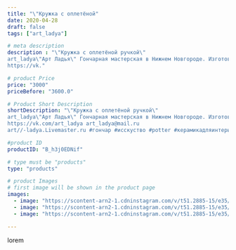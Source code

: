 ```yaml
---
title: "\"Кружка с оплетёной"
date: 2020-04-28
draft: false
tags: ["art_ladya"]

# meta description
description : "\"Кружка с оплетёной ручкой\" 
art_ladya\"Арт Ладья\" Гончарная мастерская в Нижнем Новгороде. Изготовление керамики и мастер//-классы по обучению. 
https://vk."

# product Price
price: "3000"
priceBefore: "3600.0"

# Product Short Description
shortDescription: "\"Кружка с оплетёной ручкой\" 
art_ladya\"Арт Ладья\" Гончарная мастерская в Нижнем Новгороде. Изготовление керамики и мастер//-классы по обучению. 
https://vk.com/art_ladya art_ladya@mail.ru 
art//-ladya.Livemaster.ru #гончар #исскуство #potter #керамикадляинтерьера #керамикаручнаяработа #гончарнаямастерская #керамиканазаказ #handmade #посудаизглины #керамика #гончарнаяпосуда #эксклюзивнаякерамика #dishes #decor #ceramicar #mug #claygoods #tankard #earthenware #ceramic #design #кружка #magic #restaurant #ceramicart #магия #pint #clay #авторскаякерамика #плетениелозы"

#product ID
productID: "B_h3j0EDNif"

# type must be "products"
type: "products"

# product Images
# first image will be shown in the product page
images:
  - image: "https://scontent-arn2-1.cdninstagram.com/v/t51.2885-15/e35/95696049_1391119171079679_4046779066654021305_n.jpg?tp=1&_nc_ht=scontent-arn2-1.cdninstagram.com&_nc_cat=103&_nc_ohc=-ae1iY4-i_UAX-1s9t1&oh=c1b40c49d0eb0a7c76a9386ac98a3cbf&oe=606B0D26&ig_cache_key=MjI5NzM2MTYzNjI3OTUzMjYxMQ%3D%3D.2"
  - image: "https://scontent-arn2-1.cdninstagram.com/v/t51.2885-15/e35/95001113_2586869158223322_4681350617927093261_n.jpg?tp=1&_nc_ht=scontent-arn2-1.cdninstagram.com&_nc_cat=106&_nc_ohc=O3XfTmguQv8AX-po74W&oh=82a0684fd9ce885996fc44b973cc029d&oe=606B0659&ig_cache_key=MjI5NzM2MTYzNjIyMDgyMjIzNw%3D%3D.2"
  - image: "https://scontent-arn2-1.cdninstagram.com/v/t51.2885-15/e35/94840355_573938653558651_6544432654702154675_n.jpg?tp=1&_nc_ht=scontent-arn2-1.cdninstagram.com&_nc_cat=107&_nc_ohc=JRBC9KJQHe8AX-oP7Kn&oh=c5938880ff6b892dcf02cac4a832c8b9&oe=606D3C1F&ig_cache_key=MjI5NzM2MTYzNjIzNzU3NDI4Mw%3D%3D.2"

---
```

lorem
